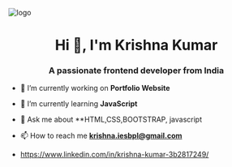 ![logo](https://repository-images.githubusercontent.com/588181932/e36ec678-7984-4cdd-8e4c-a3932772ff8e)
<h1 align="center">Hi 👋, I'm Krishna Kumar</h1>
<h3 align="center">A passionate frontend developer from India</h3>


- 🔭 I’m currently working on **Portfolio Website**

- 🌱 I’m currently learning **JavaScript**

- 💬 Ask me about **HTML,CSS,BOOTSTRAP, javascript

- 📫 How to reach me **krishna.iesbpl@gmail.com**
- https://www.linkedin.com/in/krishna-kumar-3b2817249/


